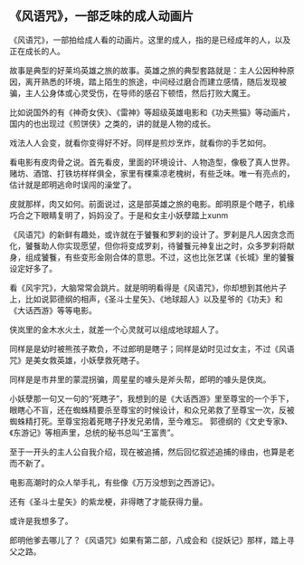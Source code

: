 
## 《风语咒》，一部乏味的成人动画片

《风语咒》，一部拍给成人看的动画片。这里的成人，指的是已经成年的人，以及正在成长的人。

故事是典型的好莱坞英雄之旅的故事。英雄之旅的典型套路就是：主人公因种种原因，离开熟悉的环境，踏上陌生的旅途，中间经过磨合而建立感情，随后发现被骗，主人公身体或心灵受伤，在导师的感召下顿悟，然后打败大魔王。

比如说国外的有《神奇女侠》、《雷神》等超级英雄电影和《功夫熊猫》等动画片，国内的也出现过《煎饼侠》之类的，讲的就是人物的成长。

戏法人人会变，就看你变得好不好。同样是煎炒烹炸，就看你的手艺如何。

看电影有皮肉骨之说。首先看皮，里面的环境设计、人物造型，像极了真人世界。赌坊、酒馆、打铁坊样样俱全，家里有棵乘凉老槐树，有些乏味。唯一有亮点的，估计就是郎明逃命时误闯的澡堂了。

皮就那样，肉又如何。前面说过，这是部英雄之旅的电影。郎明原是个瞎子，机缘巧合之下眼睛复明了，妈妈没了。于是和女主小妖孽踏上xunm

《风语咒》的新鲜有趣处，或许就在于饕餮和罗刹的设计了。罗刹是凡人因贪念而化，饕餮助人你实现愿望，但你将变成罗刹，待饕餮元神复出之时，众多罗刹将献身，组成饕餮，有些变形金刚合体的意思。不过，这也比张艺谋《长城》里的饕餮设定好多了。







看《风宇咒》，大脑常常会跳片。就是明明看得是《风语咒》，你却想到其他片子上，比如说郭德纲的相声，《圣斗士星矢》、《地球超人》以及星爷的《功夫》和《大话西游》等等电影。

侠岚里的金木水火土，就差一个心灵就可以组成地球超人了。


同样是是幼时被熊孩子欺负，不过郎明是瞎子；同样是幼时见过女主，不过《风语咒》是美女救英雄，小妖孽救死瞎子。

同样是是市井里的蒙混拐骗，周星星的噱头是斧头帮，郎明的噱头是侠岚。

小妖孽那一句又一句的“死瞎子”，我想到的是《大话西游》里至尊宝的一个手下，眼瞎心不盲，还在蜘蛛精要杀至尊宝的时候设计，和众兄弟救了至尊宝一次，反被蜘蛛精打死。至尊宝抱着死瞎子抒发兄弟情，至今难忘。
郭德纲的《文史专家》、《东游记》等相声里，总统的秘书总叫“王富贵”。


至于一开头的主人公自我介绍，现在被追捕，然后回忆叙述追捕的缘由，也算是老而不新了。

电影高潮时的众人举手礼，有些像《万万没想到之西游记》。

还有《圣斗士星矢》的紫龙梗，非得瞎了才能获得力量。

或许是我想多了。


郎明他爹去哪儿了？《风语咒》如果有第二部，八成会和《捉妖记》那样，踏上寻父之路。

<!--stackedit_data:
eyJoaXN0b3J5IjpbMTI0MTIxMjA2OCwyNzgzNjQ1NDldfQ==
-->